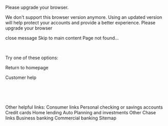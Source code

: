 Please upgrade your browser.

We don't support this browser version anymore. Using an updated version will help protect your accounts and provide a better experience. Please upgrade your browser

close message
Skip to main content
Page not found...

 

Try one of these options:

Return to homepage

Customer help

 

 

Other helpful links:
Consumer links
Personal checking or savings accounts
Credit cards
Home lending
Auto
Planning and investments
Other Chase links
Business banking
Commercial banking
Sitemap

 

 